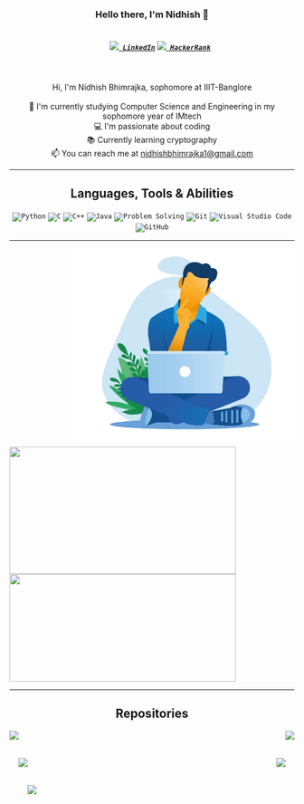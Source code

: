 <h3 align="center">Hello there, I'm Nidhish 👋</h3>
<h5 align="center">
  <code>
    <a href="https://www.linkedin.com/in/nidhish-bhimrajka-09295a198/" title="LinkedIn Profile"><img width="22" src="https://github.com/zumrudu-anka/zumrudu-anka/blob/master/images/linkedin.svg"> LinkedIn</a></code>
  <code><a href="https://www.hackerrank.com/nidhishbhimrajk1" title="HackerRank Profile"><img width="22" src="https://github.com/zumrudu-anka/zumrudu-anka/blob/master/images/hackerrank.png"> HackerRank</a></code>
</h5>
<br>
<p align="center">
  Hi, I'm Nidhish Bhimrajka, sophomore at IIIT-Banglore
  <br>
  <br>
  🔬 I'm currently studying Computer Science and Engineering in my sophomore year of IMtech
  <br>
  💻 I'm passionate about coding
  <br>
  📚 Currently learning cryptography
  <br>
  📫 You can reach me at <a href="mailto: nidhishbhimrajka1@gmail.com">nidhishbhimrajka1@gmail.com</a>
</p>

<hr>

<h2 align="center">Languages, Tools & Abilities</h2>

<p align="center">
  <code><img title="Python" height="25" src="https://github.com/zumrudu-anka/zumrudu-anka/blob/master/images/python-original.svg"></code>
  <code><img title="C" height="25" src="https://github.com/zumrudu-anka/zumrudu-anka/blob/master/images/c.svg"></code>
  <code><img title="C++" height="25" src="https://github.com/zumrudu-anka/zumrudu-anka/blob/master/images/cpp.svg"></code>
  <code><img title="Java" height="25" src="https://github.com/zumrudu-anka/zumrudu-anka/blob/master/images/java-original.svg"></code>
  <code><img title="Problem Solving" height="25" src="https://github.com/zumrudu-anka/zumrudu-anka/blob/master/images/problemSolving.png"></code>
  <code><img title="Git" height="25" src="https://github.com/zumrudu-anka/zumrudu-anka/blob/master/images/git-original.svg"></code>
  <code><img title="Visual Studio Code" height="25" src="https://github.com/zumrudu-anka/zumrudu-anka/blob/master/images/vscode.png"></code>
  <code><img title="GitHub" height="25" src="https://github.com/zumrudu-anka/zumrudu-anka/blob/master/images/github.svg"></code>
</p>

<hr>

<img align="right" height=350 width="auto" src="image.JPG" />
<p align=left>
  <a href="https://github.com/anuraghazra/github-readme-stats" title="Go to Source">
    <img height=225 width="400em" align="center" src="https://github-readme-stats.vercel.app/api?username=nidh-ish&show_icons=true&theme=gotham"></a>
  <a href="https://github.com/anuraghazra/github-readme-stats">
    <img height=190 width="400em" align="center" src="https://github-readme-stats.vercel.app/api/top-langs/?username=nidh-ish&title_color=2aa889&text_color=99d1ce&icon_color=2bbc8a&bg_color=0c1014&langs_count=8&layout=compact" /> </a>
</p>

<hr>

<h2 align="center">Repositories</h2>

<p width="100%" align="center">
  <a align="left" href="https://github.com/nidh-ish/C_assignments" title="C_assignments"><img align="left" height="115" src="https://github-readme-stats.vercel.app/api/pin/?username=nidh-ish&repo=C_assignments&theme=gotham"></a><a align="right" href="https://github.com/nidh-ish/hello-world" title="hello-world"><img align="right" height="115" src="https://github-readme-stats.vercel.app/api/pin/?username=nidh-ish&repo=hello-world&theme=gotham"></a>
</p>
<br><br>
<p width="100%" align="center">
  <a align="left" href="https://github.com/nidh-ish/Bus_Ticketing_System" title="Bus_Ticketing_System"><img align="left" height="115" src="https://github-readme-stats.vercel.app/api/pin/?username=nidh-ish&repo=Bus_Ticketing_System&theme=gotham"></a><a align="right" href="https://github.com/nidh-ish/Socket_Programming" title="Socket_Programming"><img align="right" height="115" src="https://github-readme-stats.vercel.app/api/pin/?username=nidh-ish&repo=Socket_Programming&theme=gotham"></a>
</p>
<br><br>
<p width="100%" align="center">
  <a align="left" href="https://github.com/nidh-ish/IAS_Computer" title="IAS_Computer"><img align="left" height="115" src="https://github-readme-stats.vercel.app/api/pin/?username=nidh-ish&repo=IAS_Computer&theme=gotham"></a>
</p>
<br><br>
